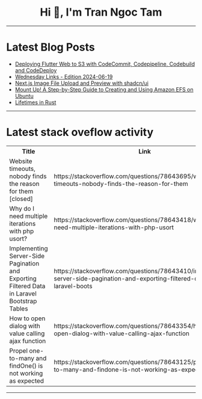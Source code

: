 <h1 align="center">Hi 👋, I'm Tran Ngoc Tam</h1>

---

# Latest Blog Posts 
<!-- BLOG-POST-LIST:START -->
- [Deploying Flutter Web to S3 with CodeCommit, Codepipeline, Codebuild and CodeDeploy](https://dev.to/xreyc/deploying-flutter-web-to-s3-with-codecommit-codepipeline-codebuild-and-codedeploy-3i4h)
- [Wednesday Links - Edition 2024-06-19](https://dev.to/wyhasany/wednesday-links-edition-2024-06-19-160e)
- [Next.js Image File Upload and Preview with shadcn/ui](https://dev.to/aaronnfs/nextjs-image-file-upload-and-preview-with-shadcnui-1bmd)
- [Mount Up! A Step-by-Step Guide to Creating and Using Amazon EFS on Ubuntu](https://dev.to/techgirlkaydee/mount-up-a-step-by-step-guide-to-creating-and-using-amazon-efs-on-ubuntu-2i86)
- [Lifetimes in Rust](https://dev.to/ashsajal/lifetimes-in-rust-28c)
<!-- BLOG-POST-LIST:END -->

---

# Latest stack oveflow activity
<table>
  <tr><th>Title</th><th>Link</th></tr>
  <!-- STACKOVERFLOW:START --><tr><td>Website timeouts, nobody finds the reason for them [closed]</td><td>https://stackoverflow.com/questions/78643695/website-timeouts-nobody-finds-the-reason-for-them</td></tr><tr><td>Why do I need multiple iterations with php usort?</td><td>https://stackoverflow.com/questions/78643418/why-do-i-need-multiple-iterations-with-php-usort</td></tr><tr><td>Implementing Server-Side Pagination and Exporting Filtered Data in Laravel Bootstrap Tables</td><td>https://stackoverflow.com/questions/78643410/implementing-server-side-pagination-and-exporting-filtered-data-in-laravel-boots</td></tr><tr><td>How to open dialog with value calling ajax function</td><td>https://stackoverflow.com/questions/78643354/how-to-open-dialog-with-value-calling-ajax-function</td></tr><tr><td>Propel one-to-many and findOne&lpar;&rpar; is not working as expected</td><td>https://stackoverflow.com/questions/78643125/propel-one-to-many-and-findone-is-not-working-as-expected</td></tr><!-- STACKOVERFLOW:END -->
</table>

---


